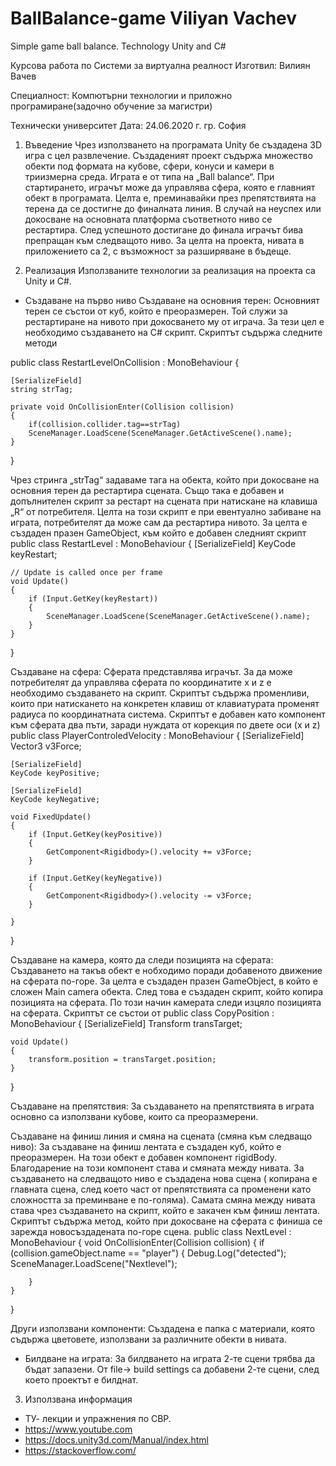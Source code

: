 # BallBalance-game Viliyan Vachev
Simple game ball balance. Technology Unity and C#

Курсова работа по Системи за виртуална реалност
Изготвил: Вилиян Вачев


Специалност: Компютърни технологии и приложно програмиране(задочно обучение за магистри)








Технически университет                              Дата: 24.06.2020 г.
гр. София





1.	Въведение
Чрез използването на програмата Unity бе създадена 3D  игра с цел развлечение. Създаденият проект съдържа множество обекти под формата на кубове, сфери, конуси и камери в триизмерна среда. Играта е от типа на „Ball balance“. При стартирането, играчът може да управлява сфера, която е главният обект в програмата. Целта е, преминавайки през препятствията на терена да се достигне до финалната линия. В случай на неуспех или докосване на основната платформа съответното ниво се рестартира. След успешното достигане до финала играчът бива препращан към следващото ниво. За целта на проекта, нивата в приложението са 2, с възможност за разширяване в бъдеще. 

2.	Реализация
Използваните технологии за реализация на проекта са Unity и C#.
-	Създаване на първо ниво
Създаване на основния терен: Основният терен се състои от куб, който е преоразмерен. Той служи за рестартиране на нивото при докосването му от играча. За тези цел е необходимо създаването на C# скрипт. Скриптът съдържа следните методи

public class RestartLevelOnCollision : MonoBehaviour
{

    [SerializeField]
    string strTag;

    private void OnCollisionEnter(Collision collision)
    {
        if(collision.collider.tag==strTag)
        SceneManager.LoadScene(SceneManager.GetActiveScene().name);
    }
}

Чрез стринга „strTag“ задаваме тага на обекта, който при докосване на основния терен да рестартира сцената.
Също така е добавен и допълнителен скрипт за рестарт на сцената при натискане на клавиша „R“ от потребителя. Целта на този скрипт е при евентуално забиване на играта, потребителят да може сам да рестартира нивото. За целта е създаден празен GameObject, към който е добавен следният скрипт
public class RestartLevel : MonoBehaviour
{
    [SerializeField]
    KeyCode keyRestart;
  

    // Update is called once per frame
    void Update()
    {
        if (Input.GetKey(keyRestart))
        {
            SceneManager.LoadScene(SceneManager.GetActiveScene().name);
        }
    }
}

Създаване на сфера: Сферата представлява играчът. За да може потребителят да управлява сферата по координатите x и z е необходимо създаването на скрипт. Скриптът съдържа променливи, които при натискането на конкретен клавиш от клавиатурата променят радиуса по координатната система. Скриптът е добавен като компонент към сферата два пъти, заради нуждата от корекция по двете оси (x и z)
public class PlayerControledVelocity : MonoBehaviour
{
    [SerializeField]
    Vector3 v3Force;

    [SerializeField]
    KeyCode keyPositive;

    [SerializeField]
    KeyCode keyNegative;

    void FixedUpdate()
    {
        if (Input.GetKey(keyPositive))
        {
            GetComponent<Rigidbody>().velocity += v3Force;
        }

        if (Input.GetKey(keyNegative))
        {
            GetComponent<Rigidbody>().velocity -= v3Force;
        }

    }
}

Създаване на камера, която да следи позицията на сферата: Създаването на такъв обект е нобходимо поради добавеното движение на сферата по-горе. За целта е създаден празен GameObject, в който е сложен Main camera обекта. След това е създаден скрипт, който копира позицията на сферата. По този начин камерата следи изцяло позицията на сферата. Скриптът се състои от 
public class CopyPosition : MonoBehaviour
{
    [SerializeField]
    Transform transTarget;

   
    void Update()
    {
        transform.position = transTarget.position;
    }
}

Създаване на препятствия: За създаването на препятствията в играта основно са използвани кубове, които са преоразмерени.

Създаване на финиш линия и смяна на сцената (смяна към следващо ниво): За създаване на финиш лентата е създаден куб, който е преоразмерен. На този обект е добавен компонент rigidBody. Благодарение на този компонент става и смяната между нивата. За създаването на следващото ниво е създадена нова сцена ( копирана е главната сцена, след което част от препятствията са променени като сложността за преминване е по-голяма). Самата смяна между нивата става чрез създаването на скрипт, който е закачен към финиш лентата. Скриптът съдържа метод, който при докосване на сферата с финиша се зарежда новосъздадената по-горе сцена. 
public class NextLevel : MonoBehaviour
{
     void OnCollisionEnter(Collision collision)
    {
        if (collision.gameObject.name == "player")
        {
            Debug.Log("detected");
            SceneManager.LoadScene("Nextlevel");
            
        }
    }
}

Други използвани компоненти: Създадена е папка с материали, която съдържа цветовете, използвани за различните обекти в нивата.

-	Билдване на играта: За билдването на играта 2-те сцени трябва да бъдат запазени. От file-> build settings са добавени 2-те сцени, след което проектът е билднат.

3.	Използвана информация
-	ТУ- лекции и упражнения по СВР.
-	https://www.youtube.com
-	https://docs.unity3d.com/Manual/index.html
-	https://stackoverflow.com/

